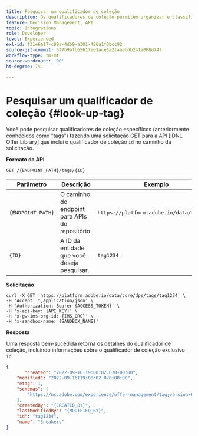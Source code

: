 ```yaml
---
title: Pesquisar um qualificador de coleção
description: Os qualificadores de coleção permitem organizar e classificar melhor suas ofertas.
feature: Decision Management, API
topic: Integrations
role: Developer
level: Experienced
exl-id: f31e6a17-c99a-4db9-a301-426a1f0bcc92
source-git-commit: 6f7b9bfb65617ee1ace3a2faaebdb24fa068d74f
workflow-type: tm+mt
source-wordcount: '90'
ht-degree: 7%

---
```


# Pesquisar um qualificador de coleção {#look-up-tag}

Você pode pesquisar qualificadores de coleção específicos (anteriormente conhecidos como &quot;tags&quot;) fazendo uma solicitação GET para a API [!DNL Offer Library] que inclui o qualificador de coleção `id` no caminho da solicitação.

**Formato da API**

```http
GET /{ENDPOINT_PATH}/tags/{ID}
```

| Parâmetro | Descrição | Exemplo |
| --------- | ----------- | ------- |
| `{ENDPOINT_PATH}` | O caminho do endpoint para APIs do repositório. | `https://platform.adobe.io/data/core/dps` |
| `{ID}` | A ID da entidade que você deseja pesquisar. | `tag1234` |

**Solicitação**

```shell
curl -X GET 'https://platform.adobe.io/data/core/dps/tags/tag1234' \
-H 'Accept: *,application/json' \
-H 'Authorization: Bearer {ACCESS_TOKEN}' \
-H 'x-api-key: {API_KEY}' \
-H 'x-gw-ims-org-id: {IMS_ORG}' \
-H 'x-sandbox-name: {SANDBOX_NAME}'
```

**Resposta**

Uma resposta bem-sucedida retorna os detalhes do qualificador de coleção, incluindo informações sobre o qualificador de coleção exclusivo `id`.

```json
{
       "created": "2022-09-16T19:00:02.070+00:00",
    "modified": "2022-09-16T19:00:02.070+00:00",
    "etag": 1,
    "schemas": [
        "https://ns.adobe.com/experience/offer-management/tag;version=0.1"
    ],
    "createdBy": "{CREATED_BY}",
    "lastModifiedBy": "{MODIFIED_BY}",
    "id": "tag1234",
    "name": "Sneakers"
}
```
